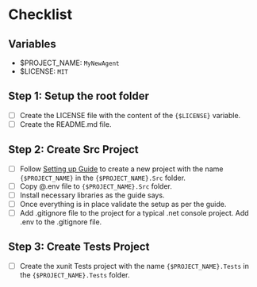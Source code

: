 # Checklist

## Variables

- $PROJECT_NAME: `MyNewAgent`
- $LICENSE: `MIT`

## Step 1: Setup the root folder

- [ ] Create the LICENSE file with the content of the `{$LICENSE}` variable.
- [ ] Create the README.md file.

## Step 2: Create Src Project

- [ ] Follow  [Setting up Guide](https://xiansaiplatform.github.io/XiansAi.PublicDocs/1-getting-started/1-setting-up/) to create a new project with the name `{$PROJECT_NAME}` in the `{$PROJECT_NAME}.Src` folder.
- [ ] Copy @.env file to `{$PROJECT_NAME}.Src` folder.
- [ ] Install necessary libraries as the guide says.
- [ ] Once everything is in place validate the setup as per the guide.
- [ ] Add .gitignore file to the project for a typical .net console project. Add .env to the .gitignore file.

## Step 3: Create Tests Project

- [ ] Create the xunit Tests project with the name `{$PROJECT_NAME}.Tests` in the `{$PROJECT_NAME}.Tests` folder.
